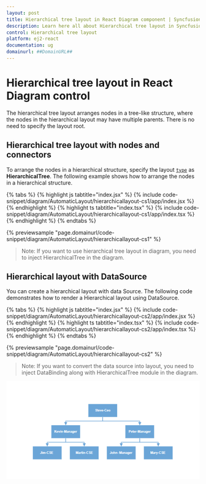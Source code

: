 ```yaml
---
layout: post
title: Hierarchical tree layout in React Diagram component | Syncfusion®
description: Learn here all about Hierarchical tree layout in Syncfusion® React Diagram component of Syncfusion Essential® JS 2 and more.
control: Hierarchical tree layout
platform: ej2-react
documentation: ug
domainurl: ##DomainURL##
---
```


# Hierarchical tree layout in React Diagram control

The hierarchical tree layout arranges nodes in a tree-like structure, where the nodes in the hierarchical layout may have multiple parents. There is no need to specify the layout root.

## Hierarchical tree layout with nodes and connectors

To arrange the nodes in a hierarchical structure, specify the layout [`type`](https://ej2.syncfusion.com/react/documentation/api/diagram/layout/#type) as **HierarchicalTree**. The following example shows how to arrange the nodes in a hierarchical structure.

{% tabs %}
{% highlight js tabtitle="index.jsx" %}
{% include code-snippet/diagram/AutomaticLayout/hierarchicallayout-cs1/app/index.jsx %}
{% endhighlight %}
{% highlight ts tabtitle="index.tsx" %}
{% include code-snippet/diagram/AutomaticLayout/hierarchicallayout-cs1/app/index.tsx %}
{% endhighlight %}
{% endtabs %}

 {% previewsample "page.domainurl/code-snippet/diagram/AutomaticLayout/hierarchicallayout-cs1" %}

>Note: If you want to use hierarchical tree layout in diagram, you need to inject HierarchicalTree in the diagram.

## Hierarchical layout with DataSource

You can create a hierarchical layout with data Source. The following code demonstrates how to render a Hierarchical layout using DataSource.


{% tabs %}
{% highlight js tabtitle="index.jsx" %}
{% include code-snippet/diagram/AutomaticLayout/hierarchicallayout-cs2/app/index.jsx %}
{% endhighlight %}
{% highlight ts tabtitle="index.tsx" %}
{% include code-snippet/diagram/AutomaticLayout/hierarchicallayout-cs2/app/index.tsx %}
{% endhighlight %}
{% endtabs %}

 {% previewsample "page.domainurl/code-snippet/diagram/AutomaticLayout/hierarchicallayout-cs2" %}


>Note: If you want to convert the data source into layout, you need to inject DataBinding along with HierarchicalTree module in the diagram.

![Hierarchical tree](images/hierarchicalTree.png)
